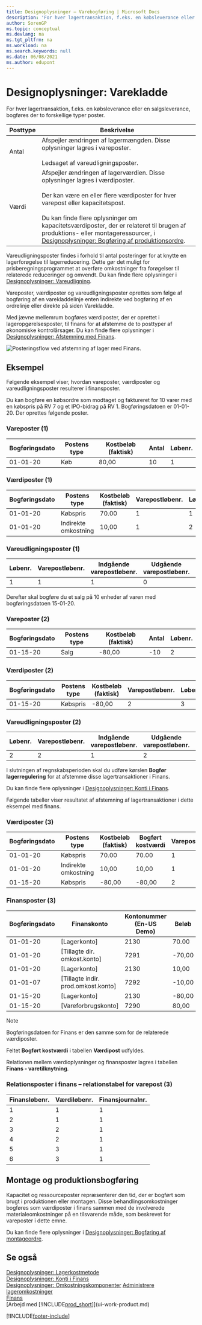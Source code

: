 ```yaml
---
title: Designoplysninger – Varebogføring | Microsoft Docs
description: 'For hver lagertransaktion, f.eks. en købsleverance eller en salgsleverance, bogføres der to forskellige typer poster.'
author: SorenGP
ms.topic: conceptual
ms.devlang: na
ms.tgt_pltfrm: na
ms.workload: na
ms.search.keywords: null
ms.date: 06/08/2021
ms.author: edupont
---
```

# <a name="design-details-inventory-posting"></a>Designoplysninger: Varekladde

For hver lagertransaktion, f.eks. en købsleverance eller en salgsleverance, bogføres der to forskellige typer poster.  

|Posttype|Beskrivelse|  
|----------|-----------|  
|Antal|Afspejler ændringen af lagermængden. Disse oplysninger lagres i vareposter.<br /><br /> Ledsaget af vareudligningsposter.|  
|Værdi|Afspejler ændringen af lagerværdien. Disse oplysninger lagres i værdiposter.<br /><br /> Der kan være en eller flere værdiposter for hver varepost eller kapacitetspost.<br /><br /> Du kan finde flere oplysninger om kapacitetsværdiposter, der er relateret til brugen af produktions- eller montageressourcer, i [Designoplysninger: Bogføring af produktionsordre](design-details-production-order-posting.md).|  

 Vareudligningsposter findes i forhold til antal posteringer for at knytte en lagerforøgelse til lagerreducering. Dette gør det muligt for prisberegningsprogrammet at overføre omkostninger fra forøgelser til relaterede reduceringer og omvendt. Du kan finde flere oplysninger i [Designoplysninger: Vareudligning](design-details-item-application.md).  

 Vareposter, værdiposter og vareudligningsposter oprettes som følge af bogføring af en varekladdelinje enten indirekte ved bogføring af en ordrelinje eller direkte på siden Varekladde.  

 Med jævne mellemrum bogføres værdiposter, der er oprettet i lageropgørelsesposter, til finans for at afstemme de to posttyper af økonomiske kontrolårsager. Du kan finde flere oplysninger i [Designoplysninger: Afstemning med Finans](design-details-reconciliation-with-the-general-ledger.md).  

 ![Posteringsflow ved afstemning af lager med Finans.](media/design_details_inventory_costing_1_entry_flow.png "Posteringsflow ved afstemning af lager med Finans")  

## <a name="example"></a>Eksempel

Følgende eksempel viser, hvordan vareposter, værdiposter og vareudligningsposter resulterer i finansposter.  

 Du kan bogføre en købsordre som modtaget og faktureret for 10 varer med en købspris på RV 7 og et IPO-bidrag på RV 1. Bogføringsdatoen er 01-01-20. Der oprettes følgende poster.  

### <a name="item-ledger-entries-1"></a>Vareposter (1)

|Bogføringsdato|Postens type|Kostbeløb (faktisk)|Antal|Løbenr.|  
|------------|----------|--------------------|--------|---------|  
|01-01-20|Køb|80,00|10|1|  

### <a name="value-entries-1"></a>Værdiposter (1)

|Bogføringsdato|Postens type|Kostbeløb (faktisk)|Varepostløbenr.|Løbenr.|  
|------------|----------|--------------------|---------------------|---------|  
|01-01-20|Købspris|70.00|1|1|  
|01-01-20|Indirekte omkostning|10,00|1|2|  

### <a name="item-application-entries-1"></a>Vareudligningsposter (1)

|Løbenr.|Varepostløbenr.|Indgående varepostløbenr.|Udgående varepostløbenr.|Antal|  
|---------|---------------------|----------------------|-----------------------|--------|  
|1|1|1|0|10|  

 Derefter skal bogføre du et salg på 10 enheder af varen med bogføringsdatoen 15-01-20.  

### <a name="item-ledger-entries-2"></a>Vareposter (2)

|Bogføringsdato|Postens type|Kostbeløb (faktisk)|Antal|Løbenr.|  
|------------|----------|--------------------|--------|---------|  
|01-15-20|Salg|-80,00|-10|2|  

### <a name="value-entries-2"></a>Værdiposter (2)

|Bogføringsdato|Postens type|Kostbeløb (faktisk)|Varepostløbenr.|Løbenr.|  
|------------|----------|--------------------|---------------------|---------|  
|01-15-20|Købspris|-80,00|2|3|  

### <a name="item-application-entries-2"></a>Vareudligningsposter (2)

|Løbenr.|Varepostløbenr.|Indgående varepostløbenr.|Udgående varepostløbenr.|Antal|  
|---------|---------------------|----------------------|-----------------------|--------|  
|2|2|1|2|-10|  

I slutningen af regnskabsperioden skal du udføre kørslen **Bogfør lagerregulering** for at afstemme disse lagertransaktioner i Finans.  

 Du kan finde flere oplysninger i [Designoplysninger: Konti i Finans](design-details-accounts-in-the-general-ledger.md).  

 Følgende tabeller viser resultatet af afstemning af lagertransaktioner i dette eksempel med finans.  

### <a name="value-entries-3"></a>Værdiposter (3)

|Bogføringsdato|Postens type|Kostbeløb (faktisk)|Bogført kostværdi|Varepostløbenr.|Løbenr.|  
|------------|----------|--------------------|------------------|---------------------|---------|  
|01-01-20|Købspris|70.00|70.00|1|1|  
|01-01-20|Indirekte omkostning|10,00|10,00|1|2|  
|01-15-20|Købspris|-80,00|-80,00|2|3|  

### <a name="general-ledger-entries-3"></a>Finansposter (3)

|Bogføringsdato|Finanskonto|Kontonummer (En-US Demo)|Beløb|Løbenr.|  
|------------|-----------|------------------------|------|---------|  
|01-01-20|[Lagerkonto]|2130|70.00|1|  
|01-01-20|[Tillagte dir. omkost.konto]|7291|-70,00|2|  
|01-01-20|[Lagerkonto]|2130|10,00|3|  
|01-01-07|[Tillagte indir. prod.omkost.konto]|7292|-10,00|4|  
|01-15-20|[Lagerkonto]|2130|-80,00|5|  
|01-15-20|[Vareforbrugskonto]|7290|80,00|6|  

> [!NOTE]  
> Bogføringsdatoen for Finans er den samme som for de relaterede værdiposter.  
> 
> Feltet **Bogført kostværdi** i tabellen **Værdipost** udfyldes.  

 Relationen mellem værdioplysninger og finansposter lagres i tabellen **Finans - varetilknytning**.  

### <a name="relation-entries-in-the-gl--item-ledger-relation-table-3"></a>Relationsposter i finans – relationstabel for varepost (3)

|Finansløbenr.|Værdiløbenr.|Finansjournalnr.|  
|-------------|---------------|----------------|  
|1|1|1|  
|2|1|1|  
|3|2|1|  
|4|2|1|  
|5|3|1|  
|6|3|1|  

## <a name="assembly-and-production-posting"></a>Montage og produktionsbogføring

Kapacitet og ressourceposter repræsenterer den tid, der er bogført som brugt i produktionen eller montagen. Disse behandlingsomkostninger bogføres som værdiposter i finans sammen med de involverede materialeomkostninger på en tilsvarende måde, som beskrevet for vareposter i dette emne.  

Du kan finde flere oplysninger i [Designoplysninger: Bogføring af montageordre](design-details-assembly-order-posting.md).  

## <a name="see-also"></a>Se også

 [Designoplysninger: Lagerkostmetode](design-details-inventory-costing.md)  
 [Designoplysninger: Konti i Finans](design-details-accounts-in-the-general-ledger.md)  
 [Designoplysninger: Omkostningskomponenter](design-details-cost-components.md) [Administrere lageromkostninger](finance-manage-inventory-costs.md)  
 [Finans](finance.md)  
 [Arbejd med [!INCLUDE[prod_short](includes/prod_short.md)]](ui-work-product.md)  


[!INCLUDE[footer-include](includes/footer-banner.md)]
